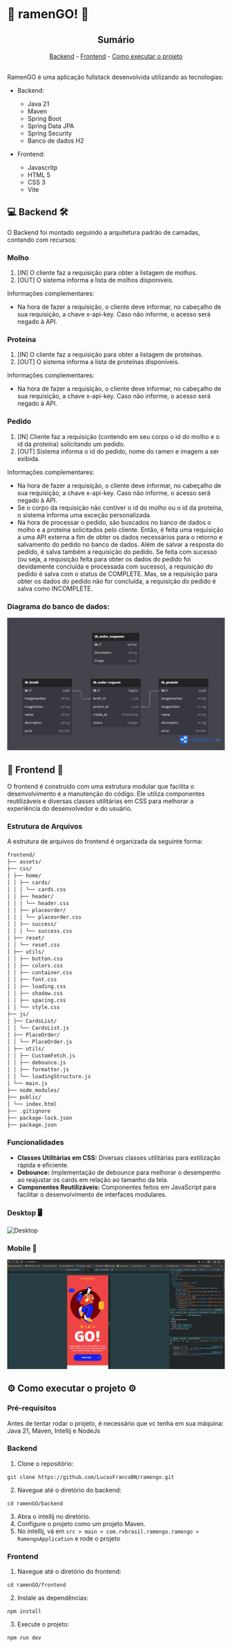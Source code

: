 # 🍜 ramenGO! 🍜

<div align="center">
 <h2> Sumário</h2>
  <a href="#back">Backend</a> -
  <a href="#front">Frontend</a> - 
  <a href="#exec">Como executar o projeto</a>
</div>
<br />

RamenGO é uma aplicação fullstack desenvolvida utilizando as tecnologias:

- Backend:
  - Java 21
  - Maven
  - Spring Boot
  - Spring Data JPA
  - Spring Security
  - Banco de dados H2
  

- Frontend:
  - Javascritp
  - HTML 5
  - CSS 3
  - Vite

<h2 id="back">💻 Backend 🛠️</h2>
O Backend foi montado seguindo a arquitetura padrão de camadas, contando com recursos:

### Molho
1. [IN] O cliente faz a requisição para obter a listagem de molhos.
2. [OUT] O sistema informa a lista de molhos disponíveis.

Informações complementares:
- Na hora de fazer a requisição, o cliente deve informar, no cabeçalho de sua requisição, a chave x-api-key. Caso não informe, o acesso será negado à API.

### Proteína
1. [IN] O cliente faz a requisição para obter a listagem de proteínas.
2. [OUT] O sistema informa a lista de proteínas disponíveis.

Informações complementares:
- Na hora de fazer a requisição, o cliente deve informar, no cabeçalho de sua requisição, a chave x-api-key. Caso não informe, o acesso será negado à API.

### Pedido
1. [IN] Cliente faz a requisição (contendo em seu corpo o id do molho e o id da proteína) solicitando um pedido.
2. [OUT] Sistema informa o id do pedido, nome do ramen e imagem a ser exibida.

Informações complementares:
- Na hora de fazer a requisição, o cliente deve informar, no cabeçalho de sua requisição, a chave x-api-key. Caso não informe, o acesso será negado à API. 
- Se o corpo da requisição não contiver o id do molho ou o id da proteína, o sistema informa uma exceção personalizada.
- Na hora de processar o pedido, são buscados no banco de dados o molho e a proteína solicitados pelo cliente. Então, é feita uma requisição a uma API externa a fim de obter os dados necessários para o retorno e salvamento do pedido no banco de dados. Além de salvar a resposta do pedido, é salva também a requisição do pedido. Se feita com sucesso (ou seja, a requisição feita para obter os dados do pedido foi devidamente concluída e processada com sucesso), a requisição do pedido é salva com o status de COMPLETE. Mas, se a requisição para obter os dados do pedido não for concluída, a requisição do pedido é salva como INCOMPLETE.

### Diagrama do banco de dados:
![Diagrama de classe](/img_readme/db_diagram.png)


<h2 id="front">🎨 Frontend 📱</h2>
O frontend é construído com uma estrutura modular que facilita o desenvolvimento e a manutenção do código. Ele utiliza componentes reutilizáveis e diversas classes utilitárias em CSS para melhorar a experiência do desenvolvedor e do usuário.

### Estrutura de Arquivos
A estrutura de arquivos do frontend é organizada da seguinte forma:

```plain text
frontend/
├── assets/
├── css/
│ ├── home/
│ │ ├── cards/
│ │ │ └── cards.css
│ │ ├── header/
│ │ │ └── header.css
│ │ ├── placeorder/
│ │ │ └── placeorder.css
│ │ ├── success/
│ │ │ └── success.css
│ ├── reset/
│ │ └── reset.css
│ ├── utils/
│ │ ├── button.css
│ │ ├── colors.css
│ │ ├── container.css
│ │ ├── font.css
│ │ ├── loading.css
│ │ ├── shadow.css
│ │ ├── spacing.css
│ │ └── style.css
├── js/
│ ├── CardsList/
│ │ └── CardsList.js
│ ├── PlaceOrder/
│ │ └── PlaceOrder.js
│ ├── utils/
│ │ ├── CustomFetch.js
│ │ ├── debounce.js
│ │ ├── formatter.js
│ │ └── loadingStructure.js
│ └── main.js
├── node_modules/
├── public/
│ └── index.html
├── .gitignore
├── package-lock.json
├── package.json
```

### Funcionalidades
- **Classes Utilitárias em CSS:** Diversas classes utilitárias para estilização rápida e eficiente.
- **Debounce:** Implementação de debounce para melhorar o desempenho ao reajustar os cards em relação ao tamanho da tela.
- **Componentes Reutilizáveis:** Componentes feitos em JavaScript para facilitar o desenvolvimento de interfaces modulares.


### Desktop 🖥️
![Desktop](/img_readme/desktop.gif)

### Mobile 📱
![Desktop](/img_readme/mobile.gif)


<h2 id="exec">⚙️ Como executar o projeto ⚙️</h2>

### Pré-requisitos
Antes de tentar rodar o projeto, é necessário que vc tenha em sua máquina: Java 21, Maven, Intellij e NodeJs

### Backend

1. Clone o repositório:
```shell
git clone https://github.com/LucasFrancoBN/ramengo.git
```
2. Navegue até o diretório do backend:
```shell
cd ramenGO/backend
```
3. Abra o intellij no diretório.
4. Configure o projeto como um projeto Maven.
5. No intellij, vá em ``src > main > com.rvbrasil.ramengo.ramengo > RamengoApplication`` e rode o projeto

### Frontend
1. Navegue até o diretório do frontend:
```shell
cd ramenGO/frontend
```
2. Instale as dependências:
```shell
npm install
```
3. Execute o projeto:
```shell
npm run dev
```
